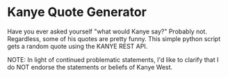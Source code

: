 # Kanye Quote Generator

Have you ever asked yourself "what would Kanye say?" Probably not. 
Regardless, some of his quotes are pretty funny. 
This simple python script gets a random quote using the KANYE REST API.

NOTE: In light of continued problematic statements, 
I'd like to clarify that I do NOT endorse the statements or beliefs of Kanye West. 
